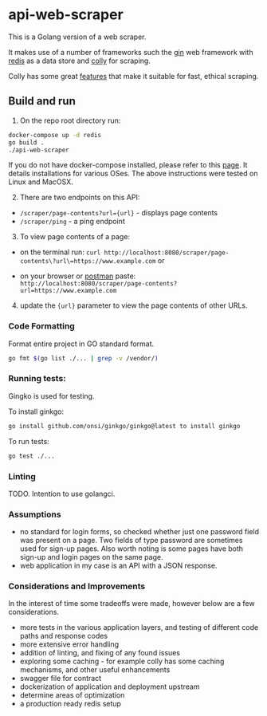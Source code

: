 # api-web-scraper

This is a Golang version of a web scraper. 

It makes use of a number of frameworks such the [gin](https://github.com/gin-gonic/gin) web framework with [redis](https://redis.io/) as a data store and [colly](https://github.com/gocolly/colly) for scraping.

Colly has some great [features](https://github.com/gocolly/colly#features) that make it suitable for fast, ethical scraping.

## Build and run

1. On the repo root directory run:

```bash
docker-compose up -d redis
go build .
./api-web-scraper
```

If you do not have docker-compose installed, please refer to this [page](https://docs.docker.com/compose/install/). It details installations for various OSes. The above instructions were tested on Linux and MacOSX.

2. There are two endpoints on this API:

* `/scraper/page-contents?url={url}` - displays page contents
* `/scraper/ping` - a ping endpoint


3. To view page contents of a page:

  * on the terminal run: `curl http://localhost:8080/scraper/page-contents\?url\=https://www.example.com` or

  * on your browser or [postman](https://www.postman.com/) paste: `http://localhost:8080/scraper/page-contents?url=https://www.example.com`

4. update the `{url}` parameter to view the page contents of other URLs.

### Code Formatting

Format entire project in GO standard format.

```bash
go fmt $(go list ./... | grep -v /vendor/)
```

### Running tests:

Gingko is used for testing. 

To install ginkgo: 

```bash
go install github.com/onsi/ginkgo/ginkgo@latest to install ginkgo
```

To run tests: 

```bash
go test ./...
```

### Linting

TODO. Intention to use golangci.

### Assumptions

* no standard for login forms, so checked whether just one password field was present on a page. Two fields of type password are sometimes used for sign-up pages. Also worth noting is some pages have both sign-up and login pages on the same page.
* web application in my case is an API with a JSON response.

### Considerations and Improvements

In the interest of time some tradeoffs were made, however below are a few considerations.

* more tests in the various application layers, and testing of different code paths and response codes
* more extensive error handling
* addition of linting, and fixing of any found issues
* exploring some caching - for example colly has some caching mechanisms, and other useful enhancements
* swagger file for contract
* dockerization of application and deployment upstream
* determine areas of optimization
* a production ready redis setup
